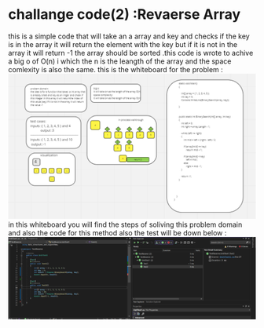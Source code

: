 # challange code(2) :Revaerse Array

this is a simple code that will take an a array and key and checks if the key is in the array it will return the element with the key 
but if it is not in the array it will return -1 the array should be sorted .this code is wrote to achive a big o of O(n) i which the n is the leangth of the array
and the space comlexity is also the same.
this is the whiteboard for the problem :
 ![whiteboard](white.png)
 in this whiteboard you will find the steps of soliving this problem domain and also the code for this method also the test will be down below :
  ![test](bintestandres.png)
